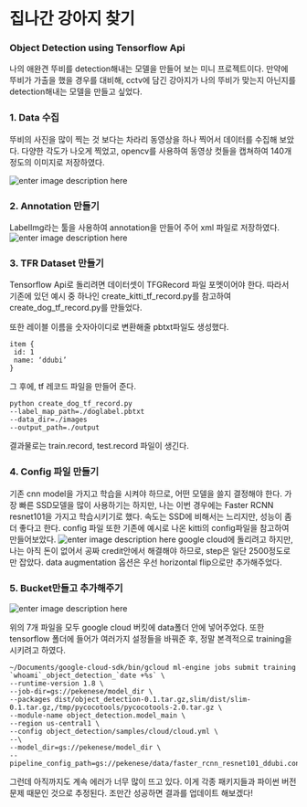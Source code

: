 
# 집나간 강아지 찾기

### **Object Detection** using **Tensorflow Api**

나의 애완견 뚜비를 detection해내는 모델을 만들어 보는 미니 프로젝트이다. 만약에 뚜비가 가출을 했을 경우를 대비해, cctv에 담긴 강아지가 나의 뚜비가 맞는지 아닌지를 detection해내는 모델을 만들고 싶었다.

### 1. **Data** 수집
뚜비의 사진을 많이 찍는 것 보다는 차라리 동영상을 하나 찍어서 데이터를 수집해 보았다. 다양한 각도가 나오게 찍었고, opencv를 사용하여 동영상 컷들을 캡쳐하여 140개 정도의 이미지로 저장하였다.

![enter image description here](http://i66.tinypic.com/38wag.gif)

### 2. **Annotation** 만들기
LabelImg라는 툴을 사용하여 annotation을 만들어 주어 xml 파일로 저장하였다.
![enter image description here](http://i63.tinypic.com/34pmh34.png)

### 3. **TFR Dataset** 만들기

Tensorflow Api로 돌리려면 데이터셋이 TFGRecord 파일 포멧이어야 한다. 따라서 기존에 있던 예시 중 하나인 create_kitti_tf_record.py를 참고하여 create_dog_tf_record.py를 만들었다. 

또한 레이블 이름을 숫자아이디로 변환해줄 pbtxt파일도 생성했다.

    item {
     id: 1
     name: ‘ddubi’
    }
그 후에, tf 레코드 파일을 만들어 준다.

    python create_dog_tf_record.py
    --label_map_path=./doglabel.pbtxt
    --data_dir=./images 
    --output_path=./output
   결과물로는 train.record, test.record 파일이 생긴다.

### 4. **Config** 파일 만들기

기존 cnn model을 가지고 학습을 시켜야 하므로, 어떤 모델을 쓸지 결정해야 한다. 가장 빠른 SSD모델을 많이 사용하기는 하지만, 나는 이번 경우에는 Faster RCNN resnet101을 가지고 학습시키기로 했다. 속도는 SSD에 비해서는 느리지만, 성능이 좀 더 좋다고 한다.
config 파일 또한 기존에 예시로 나온 kitti의 config파일을 참고하여 만들어보았다. 
![enter image description here](http://i67.tinypic.com/2vuf2gx.png)
google cloud에 돌리려고 하지만, 나는 아직 돈이 없어서 공짜 credit안에서 해결해야 하므로, step은 일단 2500정도로만 잡았다. data augmentation 옵션은 우선 horizontal flip으로만 추가해주었다.

### 5. **Bucket**만들고 추가해주기
![enter image description here](http://i66.tinypic.com/fkmfkw.png)

위의 7개 파일을 모두 google cloud 버킷에 data폴더 안에 넣어주었다.
또한 tensorflow 폴더에 들어가 여러가지 설정들을 바꿔준 후, 정말 본격적으로 training을 시키려고 하였다.

    ~/Documents/google-cloud-sdk/bin/gcloud ml-engine jobs submit training `whoami`_object_detection_`date +%s` \
    --runtime-version 1.8 \
    --job-dir=gs://pekenese/model_dir \
    --packages dist/object_detection-0.1.tar.gz,slim/dist/slim-0.1.tar.gz,/tmp/pycocotools/pycocotools-2.0.tar.gz \
    --module-name object_detection.model_main \
    --region us-central1 \
    --config object_detection/samples/cloud/cloud.yml \
    --\
    --model_dir=gs://pekenese/model_dir \
    --pipeline_config_path=gs://pekenese/data/faster_rcnn_resnet101_ddubi.config

그런데 아직까지도 계속 에러가 너무 많이 뜨고 있다. 이게 각종 패키지들과 파이썬 버전 문제 때문인 것으로 추정된다. 조만간 성공하면 결과를 업데이트 해보겠다!

